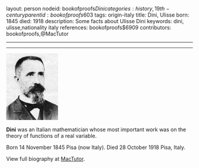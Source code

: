 layout: person
nodeid: bookofproofs$Dini
categories: history,19th-century
parentid: bookofproofs$603
tags: origin-italy
title: Dini, Ulisse
born: 1845
died: 1918
description: Some facts about Ulisse Dini
keywords: dini, ulisse,nationality italy
references: bookofproofs$6909
contributors: bookofproofs,@MacTutor

---


---

![Dini.jpg](https://github.com/bookofproofs/bookofproofs.github.io/blob/main/_sources/_assets/images/portraits/Dini.jpg?raw=true)

**Dini** was an Italian mathematician whose most important work was on the theory of functions of a real variable.

Born 14 November 1845 Pisa (now Italy). Died 28 October 1918 Pisa, Italy.


View full biography at [MacTutor](https://mathshistory.st-andrews.ac.uk/Biographies/Dini/).